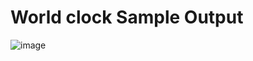 # World clock Sample Output 
![image](https://user-images.githubusercontent.com/62868878/117870079-44544780-b2b9-11eb-986d-5997e6d35669.png)



